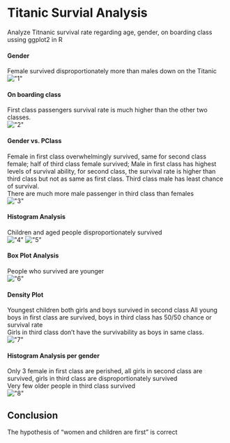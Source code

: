 # Titanic Survial Analysis
Analyze Titnanic survival rate regarding age, gender, on boarding class ussing ggplot2 in R

#### Gender
Female survived disproportionately more than males down on the Titanic <br/>
!["1"](https://github.com/jitammy/kagglePractice/blob/master/plot/1.png)<!-- .element height="30%" width="30%" -->


#### On boarding class
First class passengers survival rate is much higher than the other two classes. <br/>
!["2"](https://github.com/jitammy/kagglePractice/blob/master/plot/2.png)


#### Gender vs. PClass
Female in first class overwhelmingly survived, same for second class female; half of third class female survived;
Male in first class has highest levels of survival ability, for second class, the survival rate is higher than third class but not as same as first class. Third class male has least chance of survival. <br/>
There are much more male passenger in third class than females <br/>
!["3"](https://github.com/jitammy/kagglePractice/blob/master/plot/3.png)



#### Histogram Analysis
Children and aged people disproportionately survived <br/>
!["4"](https://github.com/jitammy/kagglePractice/blob/master/plot/4.png) !["5"](https://github.com/jitammy/kagglePractice/blob/master/plot/5.png)



#### Box Plot Analysis
People who survived are younger <br/>
!["6"](https://github.com/jitammy/kagglePractice/blob/master/plot/6.png)



#### Density Plot
Youngest children both girls and boys survived in second class
All young boys in first class are survived, boys in third class has 50/50 chance or survival rate <br/>
Girls in third class don’t have the survivability as boys in same class. <br/>
!["7"](https://github.com/jitammy/kagglePractice/blob/master/plot/7.png)
 


#### Histogram Analysis per gender
Only 3 female in first class are perished, all girls in second class are survived, girls in third class are disproportionately survived <br/>
Very few older people in third class survived <br/>
!["8"](https://github.com/jitammy/kagglePractice/blob/master/plot/8.png)


## Conclusion
The hypothesis of “women and children are first” is correct

